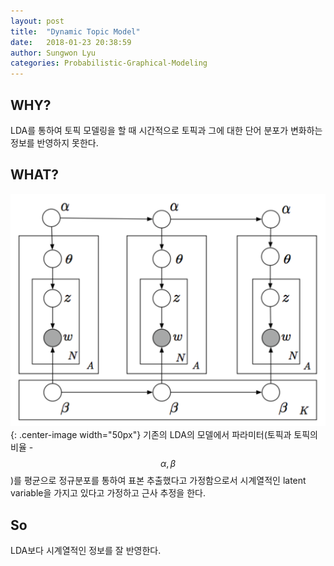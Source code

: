 ```yaml
---
layout: post
title:  "Dynamic Topic Model"
date:   2018-01-23 20:38:59
author: Sungwon Lyu
categories: Probabilistic-Graphical-Modeling
---
```

## WHY? 
LDA를 통하여 토픽 모델링을 할 때 시간적으로 토픽과 그에 대한 단어 분포가 변화하는 정보를 반영하지 못한다. 

## WHAT?
![image](/assets/images/dynamic_topic_model.png){: .center-image width="50px"}
기존의 LDA의 모델에서 파라미터(토픽과 토픽의 비율 - $$\alpha, \beta$$)를 평균으로 정규분포를 통하여 표본 추출했다고 가정함으로서 시계열적인 latent variable을 가지고 있다고 가정하고 근사 추정을 한다. 

## So
LDA보다 시계열적인 정보를 잘 반영한다. 